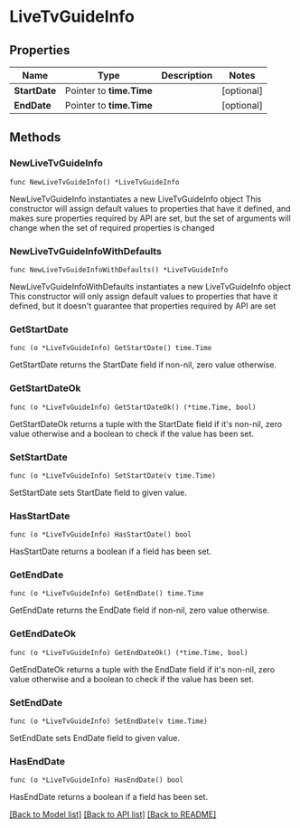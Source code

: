 # LiveTvGuideInfo

## Properties

Name | Type | Description | Notes
------------ | ------------- | ------------- | -------------
**StartDate** | Pointer to **time.Time** |  | [optional] 
**EndDate** | Pointer to **time.Time** |  | [optional] 

## Methods

### NewLiveTvGuideInfo

`func NewLiveTvGuideInfo() *LiveTvGuideInfo`

NewLiveTvGuideInfo instantiates a new LiveTvGuideInfo object
This constructor will assign default values to properties that have it defined,
and makes sure properties required by API are set, but the set of arguments
will change when the set of required properties is changed

### NewLiveTvGuideInfoWithDefaults

`func NewLiveTvGuideInfoWithDefaults() *LiveTvGuideInfo`

NewLiveTvGuideInfoWithDefaults instantiates a new LiveTvGuideInfo object
This constructor will only assign default values to properties that have it defined,
but it doesn't guarantee that properties required by API are set

### GetStartDate

`func (o *LiveTvGuideInfo) GetStartDate() time.Time`

GetStartDate returns the StartDate field if non-nil, zero value otherwise.

### GetStartDateOk

`func (o *LiveTvGuideInfo) GetStartDateOk() (*time.Time, bool)`

GetStartDateOk returns a tuple with the StartDate field if it's non-nil, zero value otherwise
and a boolean to check if the value has been set.

### SetStartDate

`func (o *LiveTvGuideInfo) SetStartDate(v time.Time)`

SetStartDate sets StartDate field to given value.

### HasStartDate

`func (o *LiveTvGuideInfo) HasStartDate() bool`

HasStartDate returns a boolean if a field has been set.

### GetEndDate

`func (o *LiveTvGuideInfo) GetEndDate() time.Time`

GetEndDate returns the EndDate field if non-nil, zero value otherwise.

### GetEndDateOk

`func (o *LiveTvGuideInfo) GetEndDateOk() (*time.Time, bool)`

GetEndDateOk returns a tuple with the EndDate field if it's non-nil, zero value otherwise
and a boolean to check if the value has been set.

### SetEndDate

`func (o *LiveTvGuideInfo) SetEndDate(v time.Time)`

SetEndDate sets EndDate field to given value.

### HasEndDate

`func (o *LiveTvGuideInfo) HasEndDate() bool`

HasEndDate returns a boolean if a field has been set.


[[Back to Model list]](../README.md#documentation-for-models) [[Back to API list]](../README.md#documentation-for-api-endpoints) [[Back to README]](../README.md)


